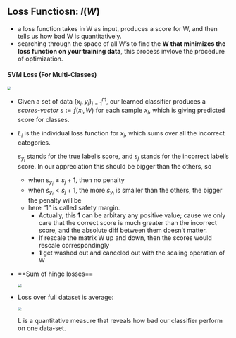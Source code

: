 ## Loss Functiosn: $l(W)$

-   a loss function takes in W as input, produces a score for W, and then tells us how bad W is quantitatively.
-   searching through the space of all W’s to find the **W that minimizes the loss function on your training data**, this process invlove the procedure of optimization.

#### SVM Loss (For Multi-Classes)

<img src="C:\Users\26526\Desktop\GitHub\CS231n\image\QQ截图20200901221610.png" style="zoom:50%;" />

-   Given a set of data $\{x_i, y_i\}_{i=1}^{m}$, our learned classifier produces a *scores-vector* $s := f(x_i, W)$ for each sample $x_i$, which is giving predicted score for classes.

-   $L_i$ is the individual loss function for $x_i$, which sums over all the incorrect categories. 

    $s_{y_i}$ stands for the true label’s score, and $s_j$ stands for the incorrect label’s score. In our appreciation this should be bigger than the others, so 

    -    when $s_{y_i} \geq s_j + 1$, then no penalty
    -   when $s_{y_i} < s_j + 1$, the more $s_{y_i}$ is smaller than the others, the bigger the penalty will be
    -   here “1” is called safety margin.
        -   Actually, this **1** can be arbitary any positive value; cause we only care that the correct score is much greater than the incorrect score, and the absolute diff between them doesn’t matter.
        -   If rescale the matrix W up and down, then the scores would rescale correspondingly
        -   **1** get washed out and canceled out with the scaling operation of W

-   ==Sum of hinge losses==

    <img src="C:\Users\26526\Desktop\GitHub\CS231n\image\QQ截图20200901222949.png" style="zoom:50%;" />

-   Loss over full dataset is average:

    <img src="C:\Users\26526\Desktop\GitHub\CS231n\image\QQ截图20200901223643.png" style="zoom:50%;" />

    L is a quantitative measure that reveals how bad our classifier perform on one data-set.